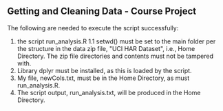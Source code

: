 ## Getting and Cleaning Data - Course Project
The following are needed to execute the script successfully:

1. the script run_analysis.R
1.1  setwd() must be set to the main folder per the structure in the data zip file, "UCI HAR Dataset", i.e., Home Directory.  The zip file directories and contents must not be tampered with.
2. Library dplyr must be installed, as this is loaded by the script.
3. My file, newCols.txt, must be in the Home Directory, as must run_analysis.R.
4. The script output, run_analysis.txt, will be produced in the Home Directory.
